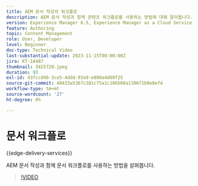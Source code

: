 ```yaml
---
title: AEM 문서 작성의 워크플로
description: AEM 문서 작성과 함께 콘텐츠 워크플로를 사용하는 방법에 대해 알아봅니다.
version: Experience Manager 6.5, Experience Manager as a Cloud Service
feature: Authoring
topic: Content Management
role: User, Developer
level: Beginner
doc-type: Technical Video
last-substantial-update: 2023-11-15T00:00:00Z
jira: KT-14487
thumbnail: 3425720.jpeg
duration: 93
exl-id: 43fccd46-3ce5-4ddd-93a9-e800a4d69f25
source-git-commit: 48433a5367c281cf5a1c106b08a1306f1b0e8ef4
workflow-type: tm+mt
source-wordcount: '27'
ht-degree: 0%

---
```


# 문서 워크플로

{{edge-delivery-services}}

AEM 문서 작성과 함께 문서 워크플로를 사용하는 방법을 살펴봅니다.

>[!VIDEO](https://video.tv.adobe.com/v/3425720/?learn=on)
